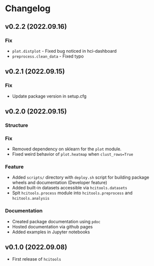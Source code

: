 # Changelog

## v0.2.2 (2022.09.16)

### Fix

- `plot.distplot` - Fixed bug noticed in hci-dashboard
- `preprocess.clean_data` - Fixed typo


## v0.2.1 (2022.09.15)

### Fix

- Update package version in setup.cfg


## v0.2.0 (2022.09.15)

### Structure

### Fix

- Removed dependency on sklearn for the `plot` module.
- Fixed weird behavior of `plot.heatmap` when `clust_rows=True`

### Feature

- Added `scripts/` directory with `deploy.sh` script for building 
  package wheels and documentation (Developer feature)
- Added built-in datasets accessible via `hcitools.datasets`
- Splt `hcitools.process` module into `hcitools.preprocess` and 
  `hcitools.analysis`

### Documentation

- Created package documentation using `pdoc`
- Hosted documentation via github pages
- Added examples in Jupyter notebooks


## v0.1.0 (2022.09.08)

- First release of `hcitools`